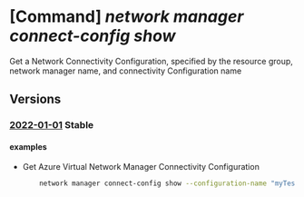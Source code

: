 # [Command] _network manager connect-config show_

Get a Network Connectivity Configuration, specified by the resource group, network manager name, and connectivity Configuration name

## Versions

### [2022-01-01](/Resources/mgmt-plane/L3N1YnNjcmlwdGlvbnMve30vcmVzb3VyY2Vncm91cHMve30vcHJvdmlkZXJzL21pY3Jvc29mdC5uZXR3b3JrL25ldHdvcmttYW5hZ2Vycy97fS9jb25uZWN0aXZpdHljb25maWd1cmF0aW9ucy97fQ==/2022-01-01.xml) **Stable**

<!-- mgmt-plane /subscriptions/{}/resourcegroups/{}/providers/microsoft.network/networkmanagers/{}/connectivityconfigurations/{} 2022-01-01 -->

#### examples

- Get Azure Virtual Network Manager Connectivity Configuration
    ```bash
        network manager connect-config show --configuration-name "myTestConnectivityConfig" --network-manager-name "testNetworkManager" --resource-group "myResourceGroup"
    ```
